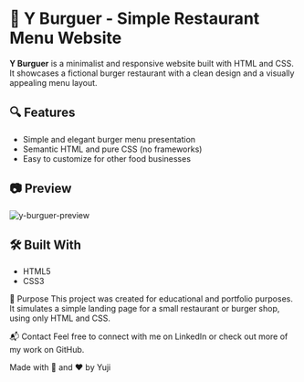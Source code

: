 # 🍔 Y Burguer - Simple Restaurant Menu Website

**Y Burguer** is a minimalist and responsive website built with HTML and CSS. It showcases a fictional burger restaurant with a clean design and a visually appealing menu layout.

## 🔍 Features

- Simple and elegant burger menu presentation
- Semantic HTML and pure CSS (no frameworks)
- Easy to customize for other food businesses

## 📷 Preview

![y-burguer-preview](./preview.png) <!-- You can replace this with your screenshot later -->

## 🛠️ Built With

- HTML5
- CSS3

🎯 Purpose
This project was created for educational and portfolio purposes. It simulates a simple landing page for a small restaurant or burger shop, using only HTML and CSS.


📬 Contact
Feel free to connect with me on LinkedIn or check out more of my work on GitHub.

Made with 🍟 and ❤️ by Yuji
